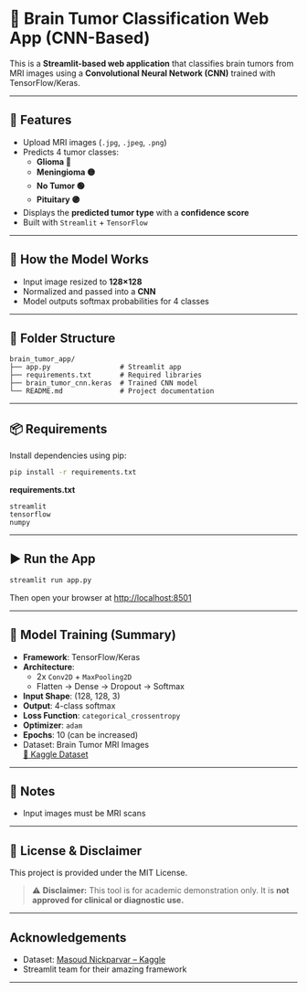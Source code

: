 # 🧠 Brain Tumor Classification Web App (CNN-Based)

This is a **Streamlit-based web application** that classifies brain tumors from MRI images using a **Convolutional Neural Network (CNN)** trained with TensorFlow/Keras.

---

## 🎯 Features

- Upload MRI images (`.jpg`, `.jpeg`, `.png`)
- Predicts 4 tumor classes:
  - **Glioma 🔴**
  - **Meningioma 🟡**
  - **No Tumor 🟢**
  - **Pituitary 🟣**
- Displays the **predicted tumor type** with a **confidence score**
- Built with `Streamlit` + `TensorFlow`

---

## 🧠 How the Model Works

- Input image resized to **128×128**
- Normalized and passed into a **CNN**
- Model outputs softmax probabilities for 4 classes

---

## 📁 Folder Structure

```
brain_tumor_app/
├── app.py                 # Streamlit app
├── requirements.txt       # Required libraries
├── brain_tumor_cnn.keras  # Trained CNN model
└── README.md              # Project documentation
```

---

## 📦 Requirements

Install dependencies using pip:

```bash
pip install -r requirements.txt
```

**requirements.txt**
```
streamlit
tensorflow
numpy
```

---

## ▶️ Run the App

```bash
streamlit run app.py
```

Then open your browser at [http://localhost:8501](http://localhost:8501)

---

## 🧪 Model Training (Summary)

- **Framework**: TensorFlow/Keras  
- **Architecture**:
  - 2x `Conv2D` + `MaxPooling2D`
  - Flatten → Dense → Dropout → Softmax
- **Input Shape**: (128, 128, 3)
- **Output**: 4-class softmax
- **Loss Function**: `categorical_crossentropy`
- **Optimizer**: `adam`
- **Epochs**: 10 (can be increased)
- Dataset: Brain Tumor MRI Images  
  [📁 Kaggle Dataset](https://www.kaggle.com/datasets/masoudnickparvar/brain-tumor-mri-dataset)

---

## 📌 Notes

- Input images must be MRI scans

---

## 📄 License & Disclaimer

This project is provided under the MIT License.

> ⚠️ **Disclaimer:** This tool is for academic demonstration only. It is **not approved for clinical or diagnostic use.**

---

## Acknowledgements

- Dataset: [Masoud Nickparvar – Kaggle](https://www.kaggle.com/datasets/masoudnickparvar/brain-tumor-mri-dataset)
- Streamlit team for their amazing framework

---
